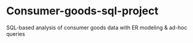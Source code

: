 # Consumer-goods-sql-project
SQL-based analysis of consumer goods data with ER modeling &amp; ad-hoc queries
